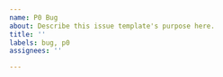 ```yaml
---
name: P0 Bug
about: Describe this issue template's purpose here.
title: ''
labels: bug, p0
assignees: ''

---
```



